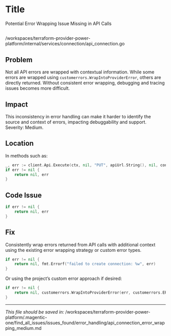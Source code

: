 # Title

Potential Error Wrapping Issue Missing in API Calls

##

/workspaces/terraform-provider-power-platform/internal/services/connection/api_connection.go

## Problem

Not all API errors are wrapped with contextual information. While some errors are wrapped using `customerrors.WrapIntoProviderError`, others are directly returned. Without consistent error wrapping, debugging and tracing issues becomes more difficult.

## Impact

This inconsistency in error handling can make it harder to identify the source and context of errors, impacting debuggability and support. Severity: Medium.

## Location

In methods such as:

```go
_, err := client.Api.Execute(ctx, nil, "PUT", apiUrl.String(), nil, connectionToCreate, []int{http.StatusCreated}, &connection)
if err != nil {
    return nil, err
}
```

## Code Issue

```go
if err != nil {
    return nil, err
}
```

## Fix

Consistently wrap errors returned from API calls with additional context using the existing error wrapping strategy or custom error types.

```go
if err != nil {
    return nil, fmt.Errorf("failed to create connection: %w", err)
}
```

Or using the project’s custom error approach if desired:

```go
if err != nil {
    return nil, customerrors.WrapIntoProviderError(err, customerrors.ERROR_OBJECT_CREATION_FAILED, "Failed to create connection")
}
```

---

*This file should be saved in:*
/workspaces/terraform-provider-power-platform/.magentic-one/find_all_issues/issues_found/error_handling/api_connection_error_wrapping_medium.md
